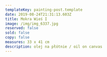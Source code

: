 ```yaml
---
templateKey: painting-post.template
date: 2019-08-24T21:31:13.603Z
title: Mokra Wieś I
image: /img/img_6337.jpg
reserved: false
sold: false
copy: false
measures: 33 x 41 cm
description: olej na płótnie / oil on canvas
---
```


